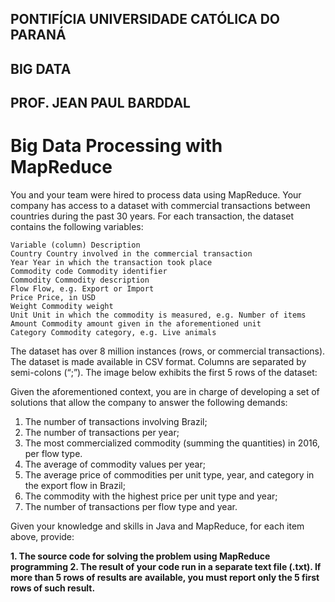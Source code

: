 ## PONTIFÍCIA UNIVERSIDADE CATÓLICA DO PARANÁ

## BIG DATA

## PROF. JEAN PAUL BARDDAL

# Big Data Processing with MapReduce

You and your team were hired to process data using MapReduce. Your company has access to a
dataset with commercial transactions between countries during the past 30 years. For each transaction,
the dataset contains the following variables:

```
Variable (column) Description
Country Country involved in the commercial transaction
Year Year in which the transaction took place
Commodity code Commodity identifier
Commodity Commodity description
Flow Flow, e.g. Export or Import
Price Price, in USD
Weight Commodity weight
Unit Unit in which the commodity is measured, e.g. Number of items
Amount Commodity amount given in the aforementioned unit
Category Commodity category, e.g. Live animals
```
The dataset has over 8 million instances (rows, or commercial transactions). The dataset is made
available in CSV format. Columns are separated by semi-colons (“;”). The image below exhibits the first 5
rows of the dataset:

Given the aforementioned context, you are in charge of developing a set of solutions that allow
the company to answer the following demands:

1. The number of transactions involving Brazil;
2. The number of transactions per year;
3. The most commercialized commodity (summing the quantities) in 2016, per flow type.
4. The average of commodity values per year;
5. The average price of commodities per unit type, year, and category in the export flow in
    Brazil;
6. The commodity with the highest price per unit type and year;
7. The number of transactions per flow type and year.

Given your knowledge and skills in Java and MapReduce, for each item above, provide:

**1. The source code for solving the problem using MapReduce programming
2. The result of your code run in a separate text file (.txt). If more than 5 rows of results are**
    **available, you must report only the 5 first rows of such result.**


